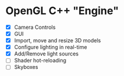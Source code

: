 # OpenGL C++ "Engine"

- [x] Camera Controls
- [x] GUI
- [x] Import, move and resize 3D models
- [x] Configure lighting in real-time
- [x] Add/Remove light sources
- [ ] Shader hot-reloading
- [ ] Skyboxes
